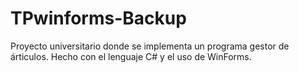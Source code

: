 # TPwinforms-Backup
Proyecto universitario donde se implementa un programa gestor de árticulos. Hecho con el lenguaje C# y el uso de WinForms.
